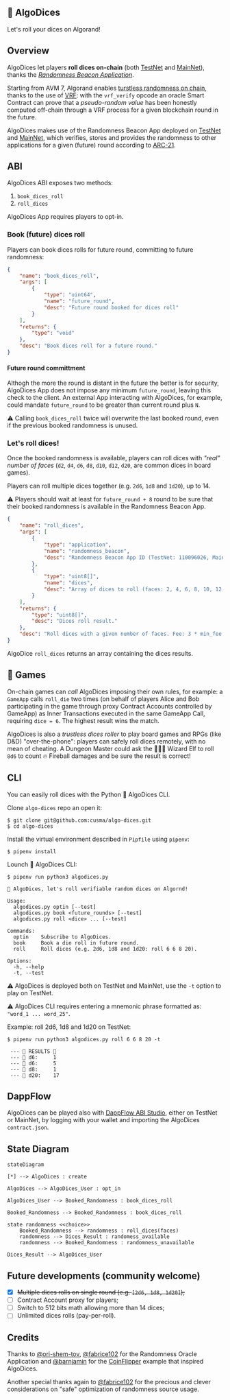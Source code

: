 🎲 AlgoDices
------------
Let's roll your dices on Algorand!

## Overview
AlgoDices let players **roll dices on-chain** (both
[TestNet](https://testnet.algoexplorer.io/application/149464577)
and [MainNet]()), thanks the [*Randomness Beacon Application*](https://developer.algorand.org/articles/usage-and-best-practices-for-randomness-beacon/).

Starting from AVM 7, Algorand enables [turstless randomness on chain](https://developer.algorand.org/articles/randomness-on-algorand),
thanks to the use of [VRF](https://en.wikipedia.org/wiki/Verifiable_random_function):
with the `vrf_verify` opcode an oracle Smart Contract can prove that a
*pseudo-random value* has been honestly computed off-chain through a VRF process
for a given blockchain round in the future.

AlgoDices makes use of the Randomness Beacon App deployed on
[TestNet](https://testnet.algoexplorer.io/application/110096026)
and [MainNet](https://algoexplorer.io/application/947957720),
which verifies, stores and provides the randomness to
other applications for a given (future) round according to [ARC-21](https://arc.algorand.foundation/ARCs/arc-0021).

## ABI
AlgoDices ABI exposes two methods:

1. `book_dices_roll`
2. `roll_dices`

AlgoDices App requires players to opt-in.

### Book (future) dices roll
Players can book dices rolls for future round, committing to future
randomness:

```json
{
    "name": "book_dices_roll",
    "args": [
        {
            "type": "uint64",
            "name": "future_round",
            "desc": "Future round booked for dices roll"
        }
    ],
    "returns": {
        "type": "void"
    },
    "desc": "Book dices roll for a future round."
}
```

#### Future round committment
Althogh the more the round is distant in the future the better is for security,
AlgoDices App does not impose any minimum `future_round`, leaving this check to
the client. An external App interacting with AlgoDices, for example, could
mandate `future_round` to be greater than current round plus `N`.

⚠️ Calling `book_dices_roll` twice will overwrite the last booked round, even if
the previous booked randomness is unused.

### Let's roll dices!
Once the booked randomness is available, players can roll dices with *"real"
number of faces* (`d2`, `d4`, `d6`, `d8`, `d10`, `d12`, `d20`, are common dices in
board games).

Players can roll multiple dices together (e.g. `2d6`, `1d8` and `1d20`),
up to 14.

⚠️ Players should wait at least for `future_round + 8` round to be sure that
their booked randomness is available in the Randomness Beacon App.

```json
{
    "name": "roll_dices",
    "args": [
        {
            "type": "application",
            "name": "randomness_beacon",
            "desc": "Randomness Beacon App ID (TestNet: 110096026, MainNet: 947957720)"
        },
        {
            "type": "uint8[]",
            "name": "dices",
            "desc": "Array of dices to roll (faces: 2, 4, 6, 8, 10, 12, 20)"
        }
    ],
    "returns": {
        "type": "uint8[]",
        "desc": "Dices roll result."
    },
    "desc": "Roll dices with a given number of faces. Fee: 3 * min_fee."
}
```

AlgoDice `roll_dices` returns an array containing the dices results.

## 🎰 Games
On-chain games can _call_ AlgoDices imposing their own rules, for example:
a `GameApp` calls `roll_die` two times (on behalf of players Alice and Bob
participating in the game through proxy Contract Accounts controlled by
GameApp) as Inner Transactions executed in the same GameApp Call, requiring
`dice = 6`. The highest result wins the match.

AlgoDices is also a _trustless dices roller_ to play board games and
RPGs (like D&D) "over-the-phone": players can safely roll dices remotely,
with no mean of cheating. A Dungeon Master could ask the 🧝🏻‍♀️ Wizard Elf
to roll `8d6` to count 🔥 Fireball damages and be sure the result is correct!

## CLI
You can easily roll dices with the Python 🎲 AlgoDices CLI.

Clone `algo-dices` repo an open it:
```shell
$ git clone git@github.com:cusma/algo-dices.git
$ cd algo-dices
```

Install the virtual environment described in `Pipfile` using `pipenv`:
```shell
$ pipenv install
```

Lounch 🎲 AlgoDices CLI:
```shell
$ pipenv run python3 algodices.py

🎲 AlgoDices, let's roll verifiable random dices on Algornd!

Usage:
  algodices.py optin [--test]
  algodices.py book <future_rounds> [--test]
  algodices.py roll <dice> ... [--test]

Commands:
  optin    Subscribe to AlgoDices.
  book     Book a die roll in future round.
  roll     Roll dices (e.g. 2d6, 1d8 and 1d20: roll 6 6 8 20).

Options:
  -h, --help
  -t, --test
```

⚠️ AlgoDices is deployed both on TestNet and MainNet, use the `-t`
option to play on TestNet.

⚠️ AlgoDices CLI requires entering a mnemonic phrase formatted as:
`"word_1 ... word_25"`.

Example: roll 2d6, 1d8 and 1d20 on TestNet:
```shell
$ pipenv run python3 algodices.py roll 6 6 8 20 -t

 --- 🎰 RESULTS 🎰
 --- 🎲 d6:     1
 --- 🎲 d6:     5
 --- 🎲 d8:     1
 --- 🎲 d20:    17
```

## DappFlow
AlgoDices can be played also with [DappFlow ABI Studio](https://app.dappflow.org/abi-studio),
either on TestNet or MainNet, by logging with your wallet and importing
the AlgoDices `contract.json`.

## State Diagram

```mermaid
stateDiagram

[*] --> AlgoDices : create

AlgoDices --> AlgoDices_User : opt_in

AlgoDices_User --> Booked_Randomness : book_dices_roll

Booked_Randomness --> Booked_Randomness : book_dices_roll

state randomness <<choice>>
	Booked_Randomness --> randomness : roll_dices(faces)
	randomness --> Dices_Result : randomess_available
	randomness --> Booked_Randomness : randomness_unavailable

Dices_Result --> AlgoDices_User
```

## Future developments (community welcome)

- [x] ~~Multiple dices rolls on single round (e.g. `[2d6, 1d8, 1d20]`);~~
- [ ] Contract Account proxy for players;
- [ ] Switch to 512 bits math allowing more than 14 dices;
- [ ] Unlimited dices rolls (pay-per-roll).

## Credits
Thanks to [@ori-shem-tov](https://github.com/ori-shem-tov),
[@fabrice102](https://github.com/fabrice102) for the Randomness Oracle
Application and [@barnjamin](https://github.com/barnjamin) for the
[CoinFlipper](https://github.com/algorand-devrel/coin-flipper) example that
inspired AlgoDices.

Another special thanks again to [@fabrice102](https://github.com/fabrice102)
for the precious and clever considerations on "safe" optimization of
randomness source usage.
